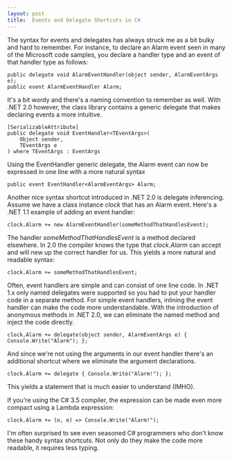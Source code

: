 ```yaml
---
layout: post
title:  Events and Delegate Shortcuts in C#
---
```

The syntax for events and delegates has always struck me as a bit bulky and hard to remember. For instance, to declare an Alarm event seen in many of the Microsoft code samples, you declare a handler type and an event of that handler type as follows:
    
    public delegate void AlarmEventHandler(object sender, AlarmEventArgs e);
    public event AlarmEventHandler Alarm;

It's a bit wordy and there's a naming convention to remember as well. With .NET 2.0 however, the class library contains a generic delegate that makes declaring events a more intuitive.
    
    [SerializableAttribute]
    public delegate void EventHandler<TEventArgs>(
        Object sender,
        TEventArgs e
    ) where TEventArgs : EventArgs

Using the EventHandler generic delegate, the Alarm event can now be expressed in one line with a more natural syntax
    
    public event EventHandler<AlarmEventArgs> Alarm;

Another nice syntax shortcut introduced in .NET 2.0 is delegate inferencing. Assume we have a class instance _clock_ that has an Alarm event. Here's a .NET 1.1 example of adding an event handler:
    
    clock.Alarm += new AlarmEventHandler(someMethodThatHandlesEvent);

The handler _someMethodThatHandlesEvent_ is a method declared elsewhere. In 2.0 the compiler knows the type that _clock.Alarm_ can accept and will new up the correct handler for us. This yields a more natural and readable syntax:
    
    clock.Alarm += someMethodThatHandlesEvent;

Often, event handlers are simple and can consist of one line code. In .NET 1.x only named delegates were supported so you had to put your handler code in a separate method. For simple event handlers, inlining the event handler can make the code more understandable. With the introduction of anonymous methods in .NET 2.0, we can eliminate the named method and inject the code directly.
    
    clock.Alarm += delegate(object sender, AlarmEventArgs e) { Console.Write("Alarm"); };

And since we're not using the arguments in our event handler there's an additional shortcut where we eliminate the argument declarations.
    
    clock.Alarm += delegate { Console.Write("Alarm!"); };

This yields a statement that is much easier to understand (IMHO).

If you're using the C# 3.5 compiler, the expression can be made even more compact using a Lambda expression:
    
    clock.Alarm += (o, e) => Console.Write("Alarm!");

I'm often surprised to see even seasoned C# programmers who don't know these handy syntax shortcuts. Not only do they make the code more readable, it requires less typing.
